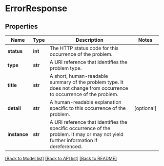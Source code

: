 # ErrorResponse

## Properties
Name | Type | Description | Notes
------------ | ------------- | ------------- | -------------
**status** | **int** | The HTTP status code for this occurrence of the problem. | 
**type** | **str** | A URI reference that identifies the problem type. | 
**title** | **str** | A short, human-readable summary of the problem type. It does not change from occurrence to occurrence of the problem. | 
**detail** | **str** | A human-readable explanation specific to this occurrence of the problem. | [optional] 
**instance** | **str** | A URI reference that identifies the specific occurrence of the problem. It may or may not yield further information if dereferenced. | 

[[Back to Model list]](../README.md#documentation-for-models) [[Back to API list]](../README.md#documentation-for-api-endpoints) [[Back to README]](../README.md)

